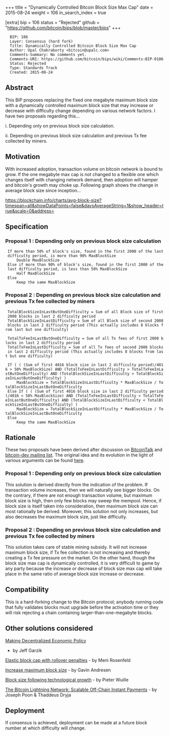 +++
title = "Dynamically Controlled Bitcoin Block Size Max Cap"
date = 2015-08-24
weight = 106
in_search_index = true

[extra]
bip = 106
status = "Rejected"
github = "https://github.com/bitcoin/bips/blob/master/bips"
+++

      BIP: 106
      Layer: Consensus (hard fork)
      Title: Dynamically Controlled Bitcoin Block Size Max Cap
      Author: Upal Chakraborty <bitcoin@upalc.com>
      Comments-Summary: No comments yet.
      Comments-URI: https://github.com/bitcoin/bips/wiki/Comments:BIP-0106
      Status: Rejected
      Type: Standards Track
      Created: 2015-08-24

## Abstract

This BIP proposes replacing the fixed one megabyte maximum block size
with a dynamically controlled maximum block size that may increase or
decrease with difficulty change depending on various network factors. I
have two proposals regarding this...

i\. Depending only on previous block size calculation.

ii\. Depending on previous block size calculation and previous Tx fee
collected by miners.

## Motivation

With increased adoption, transaction volume on bitcoin network is bound
to grow. If the one megabyte max cap is not changed to a flexible one
which changes itself with changing network demand, then adoption will
hamper and bitcoin's growth may choke up. Following graph shows the
change in average block size since inception...

<https://blockchain.info/charts/avg-block-size?timespan=all&showDataPoints=false&daysAverageString=1&show_header=true&scale=0&address=>

## Specification

### Proposal 1 : Depending only on previous block size calculation

` If more than 50% of block's size, found in the first 2000 of the last difficulty period, is more than 90% MaxBlockSize`  
`     Double MaxBlockSize`  
` Else if more than 90% of block's size, found in the first 2000 of the last difficulty period, is less than 50% MaxBlockSize`  
`     Half MaxBlockSize`  
` Else`  
`     Keep the same MaxBlockSize`

### Proposal 2 : Depending on previous block size calculation and previous Tx fee collected by miners

` TotalBlockSizeInLastButOneDifficulty = Sum of all Block size of first 2008 blocks in last 2 difficulty period`  
` TotalBlockSizeInLastDifficulty = Sum of all Block size of second 2008 blocks in last 2 difficulty period (This actually includes 8 blocks from last but one difficulty)`  
` `  
` TotalTxFeeInLastButOneDifficulty = Sum of all Tx fees of first 2008 blocks in last 2 difficulty period`  
` TotalTxFeeInLastDifficulty = Sum of all Tx fees of second 2008 blocks in last 2 difficulty period (This actually includes 8 blocks from last but one difficulty)`  
` `  
` If ( ( (Sum of first 4016 block size in last 2 difficulty period)/4016 > 50% MaxBlockSize) AND (TotalTxFeeInLastDifficulty > TotalTxFeeInLastButOneDifficulty) AND (TotalBlockSizeInLastDifficulty > TotalBlockSizeInLastButOneDifficulty) )`  
`     MaxBlockSize = TotalBlockSizeInLastDifficulty * MaxBlockSize / TotalBlockSizeInLastButOneDifficulty`  
` Else If ( ( (Sum of first 4016 block size in last 2 difficulty period)/4016 < 50% MaxBlockSize) AND (TotalTxFeeInLastDifficulty < TotalTxFeeInLastButOneDifficulty) AND (TotalBlockSizeInLastDifficulty < TotalBlockSizeInLastButOneDifficulty) )`  
`     MaxBlockSize = TotalBlockSizeInLastDifficulty * MaxBlockSize / TotalBlockSizeInLastButOneDifficulty`  
` Else`  
`     Keep the same MaxBlockSize`

## Rationale

These two proposals have been derived after discussion on
[BitcoinTalk](https://bitcointalk.org/index.php?topic=1154536.0) and
[bitcoin-dev mailing
list](http://lists.linuxfoundation.org/pipermail/bitcoin-dev/2015-August/010285.html).
The original idea and its evolution in the light of various arguments
can be found [here](http://upalc.com/maxblocksize.php).

### Proposal 1 : Depending only on previous block size calculation

This solution is derived directly from the indication of the problem. If
transaction volume increases, then we will naturally see bigger blocks.
On the contrary, if there are not enough transaction volume, but maximum
block size is high, then only few blocks may sweep the mempool. Hence,
if block size is itself taken into consideration, then maximum block
size can most rationally be derived. Moreover, this solution not only
increases, but also decreases the maximum block size, just like
difficulty.

### Proposal 2 : Depending on previous block size calculation and previous Tx fee collected by miners

This solution takes care of stable mining subsidy. It will not increase
maximum block size, if Tx fee collection is not increasing and thereby
creating a Tx fee pressure on the market. On the other hand, though the
block size max cap is dynamically controlled, it is very difficult to
game by any party because the increase or decrease of block size max cap
will take place in the same ratio of average block size increase or
decrease.

## Compatibility

This is a hard-forking change to the Bitcoin protocol; anybody running
code that fully validates blocks must upgrade before the activation time
or they will risk rejecting a chain containing larger-than-one-megabyte
blocks.

## Other solutions considered

[Making Decentralized Economic
Policy](http://gtf.org/garzik/bitcoin/BIP100-blocksizechangeproposal.pdf)
- by Jeff Garzik

[Elastic block cap with rollover
penalties](https://bitcointalk.org/index.php?topic=1078521.0) - by Meni
Rosenfeld

[Increase maximum block
size](https://github.com/bitcoin/bips/blob/master/bip-0101.mediawiki) -
by Gavin Andresen

[Block size following technological
growth](https://gist.github.com/sipa/c65665fc360ca7a176a6) - by Pieter
Wuille

[The Bitcoin Lightning Network: Scalable Off-Chain Instant
Payments](https://lightning.network/lightning-network-paper.pdf) - by
Joseph Poon & Thaddeus Dryja

## Deployment

If consensus is achieved, deployment can be made at a future block
number at which difficulty will change.
